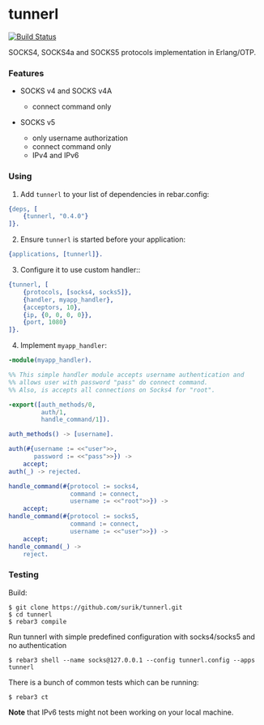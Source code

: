 # tunnerl 

[![Build Status](https://travis-ci.org/surik/tunnerl.svg?branch=master)](https://travis-ci.org/surik/tunnerl)

SOCKS4, SOCKS4a and SOCKS5 protocols implementation in Erlang/OTP.


### Features

 * SOCKS v4 and SOCKS v4A 
   * connect command only

 * SOCKS v5 
   * only username authorization 
   * connect command only
   * IPv4 and IPv6

### Using

1. Add `tunnerl` to your list of dependencies in rebar.config:

```erlang
{deps, [
    {tunnerl, "0.4.0"}
]}.
```

2. Ensure `tunnerl` is started before your application:

```erlang
{applications, [tunnerl]}.
```

3. Configure it to use custom handler::

```erlang
{tunnerl, [
    {protocols, [socks4, socks5]},
    {handler, myapp_handler},
    {acceptors, 10},
    {ip, {0, 0, 0, 0}},
    {port, 1080}
]}.
```

4. Implement `myapp_handler`:

```erlang
-module(myapp_handler).

%% This simple handler module accepts username authentication and
%% allows user with password "pass" do connect command.
%% Also, is accepts all connections on Socks4 for "root".

-export([auth_methods/0, 
         auth/1, 
         handle_command/1]).

auth_methods() -> [username].

auth(#{username := <<"user">>, 
       password := <<"pass">>}) -> 
    accept;
auth(_) -> rejected.

handle_command(#{protocol := socks4, 
                 command := connect,
                 username := <<"root">>}) ->
    accept;
handle_command(#{protocol := socks5, 
                 command := connect,
                 username := <<"user">>}) ->
    accept;
handle_command(_) -> 
    reject.

```

### Testing

Build:

    $ git clone https://github.com/surik/tunnerl.git
    $ cd tunnerl
    $ rebar3 compile

Run tunnerl with simple predefined configuration with socks4/socks5 and no authentication

    $ rebar3 shell --name socks@127.0.0.1 --config tunnerl.config --apps tunnerl

There is a bunch of common tests which can be running:

    $ rebar3 ct

**Note** that IPv6 tests might not been working on your local machine.
